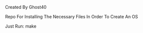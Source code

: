 Created By Ghost40


Repo For Installing The Necessary Files In Order To Create An OS

Just Run:
	make


